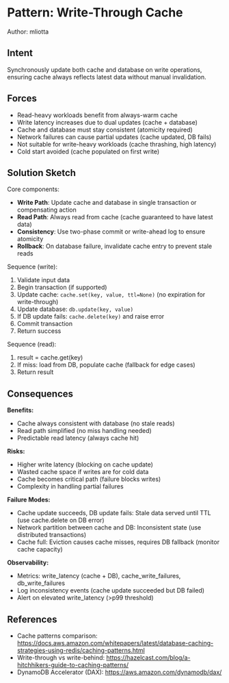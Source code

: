 # Pattern: Write-Through Cache
Author: mliotta

## Intent
Synchronously update both cache and database on write operations, ensuring cache always reflects latest data without manual invalidation.

## Forces
- Read-heavy workloads benefit from always-warm cache
- Write latency increases due to dual updates (cache + database)
- Cache and database must stay consistent (atomicity required)
- Network failures can cause partial updates (cache updated, DB fails)
- Not suitable for write-heavy workloads (cache thrashing, high latency)
- Cold start avoided (cache populated on first write)

## Solution Sketch
Core components:
- **Write Path**: Update cache and database in single transaction or compensating action
- **Read Path**: Always read from cache (cache guaranteed to have latest data)
- **Consistency**: Use two-phase commit or write-ahead log to ensure atomicity
- **Rollback**: On database failure, invalidate cache entry to prevent stale reads

Sequence (write):
1. Validate input data
2. Begin transaction (if supported)
3. Update cache: `cache.set(key, value, ttl=None)` (no expiration for write-through)
4. Update database: `db.update(key, value)`
5. If DB update fails: `cache.delete(key)` and raise error
6. Commit transaction
7. Return success

Sequence (read):
1. result = cache.get(key)
2. If miss: load from DB, populate cache (fallback for edge cases)
3. Return result

## Consequences
**Benefits:**
- Cache always consistent with database (no stale reads)
- Read path simplified (no miss handling needed)
- Predictable read latency (always cache hit)

**Risks:**
- Higher write latency (blocking on cache update)
- Wasted cache space if writes are for cold data
- Cache becomes critical path (failure blocks writes)
- Complexity in handling partial failures

**Failure Modes:**
- Cache update succeeds, DB update fails: Stale data served until TTL (use cache.delete on DB error)
- Network partition between cache and DB: Inconsistent state (use distributed transactions)
- Cache full: Eviction causes cache misses, requires DB fallback (monitor cache capacity)

**Observability:**
- Metrics: write_latency (cache + DB), cache_write_failures, db_write_failures
- Log inconsistency events (cache update succeeded but DB failed)
- Alert on elevated write_latency (>p99 threshold)

## References
- Cache patterns comparison: https://docs.aws.amazon.com/whitepapers/latest/database-caching-strategies-using-redis/caching-patterns.html
- Write-through vs write-behind: https://hazelcast.com/blog/a-hitchhikers-guide-to-caching-patterns/
- DynamoDB Accelerator (DAX): https://aws.amazon.com/dynamodb/dax/
